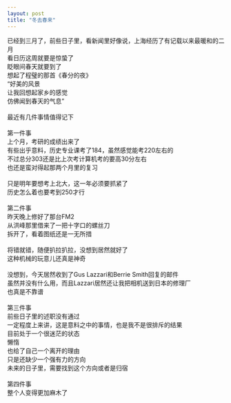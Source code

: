 ```yaml
---
layout: post
title: "冬去春来"
---
```



已经到三月了，前些日子里，看新闻里好像说，上海经历了有记载以来最暖和的二月  
看日历这周就要是惊蛰了  
眨眼间春天就要到了  
想起了程璧的那首《春分的夜》  
“好美的风景  
让我回想起家乡的感觉  
仿佛闻到春天的气息”  
<br>
最近有几件事情值得记下  
<br>
第一件事  
上个月，考研的成绩出来了  
有些出乎意料，历史专业课考了184，虽然感觉能考220左右的  
不过总分303还是比上次考计算机考的要高30分左右  
也还是蛮对得起那两个月里的复习  
<br>
只是明年要想考上北大，这一年必须要抓紧了  
历史怎么着也要考到250才行  
<br>
第二件事  
昨天晚上修好了那台FM2  
从洪峰那里借来了一把十字口的螺丝刀  
拆开了，看着图纸还是一无所措  
<br>
将错就错，随便扒拉扒拉，没想到居然就好了  
这种机械的玩意儿还真是神奇  
<br>
没想到，今天居然收到了Gus Lazzari和Berrie Smith回复的邮件  
虽然并没有什么用，而且Lazzari居然还让我把相机送到日本的修理厂  
也真是不靠谱  
<br>
第三件事  
前些日子里的述职没有通过  
一定程度上来讲，这是意料之中的事情，也是我不是很排斥的结果  
目前处于一个很迷茫的状态  
懒惰  
也给了自己一个离开的理由  
只是还缺少一个强有力的方向  
未来的日子里，需要找到这个方向或者是归宿  
<br>
第四件事  
整个人变得更加麻木了  
